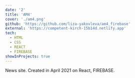 ```yaml
---
date: '2'
title: 'AM4'
cover: './am4.png'
github: 'https://github.com/liza-yakovleva/am4_firebase'
external: 'https://competent-kirch-15b14d.netlify.app'
tech:
  - HTML
  - CSS
  - REACT
  - FIREBASE
showInProjects: true
---
```


News site. Created in April 2021 on React, FIREBASE.
